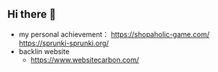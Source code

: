## Hi there 👋


- my personal achievement： https://shopaholic-game.com/ https://sprunki-sprunki.org/
- backlin website
  - https://www.websitecarbon.com/

<!--
**wang1309/wang1309** is a ✨ _special_ ✨ repository because its `README.md` (this file) appears on your GitHub profile.

Here are some ideas to get you started:

- my personal achievement： https://shopaholic-game.com/ https://sprunki-sprunki.org/
- backlin website
  - https://www.websitecarbon.com/
-->
